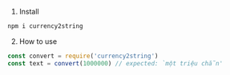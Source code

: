 1. Install

```sh
npm i currency2string
```

2. How to use

```js
const convert = require('currency2string')
const text = convert(1000000) // expected: `một triệu chẵn'
```